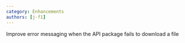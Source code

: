 ```yaml
---
category: Enhancements
authors: [j-f1]
---
```


Improve error messaging when the API package fails to download a file
